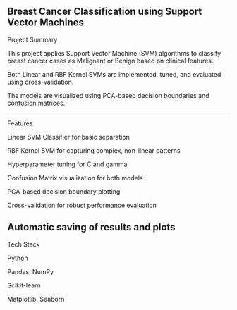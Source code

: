 Breast Cancer Classification using Support Vector Machines
--------------

Project Summary

This project applies Support Vector Machine (SVM) algorithms to classify breast cancer cases as Malignant or Benign based on clinical features.

Both Linear and RBF Kernel SVMs are implemented, tuned, and evaluated using cross-validation.

The models are visualized using PCA-based decision boundaries and confusion matrices.

------------
Features

Linear SVM Classifier for basic separation

RBF Kernel SVM for capturing complex, non-linear patterns

Hyperparameter tuning for C and gamma

Confusion Matrix visualization for both models

PCA-based decision boundary plotting

Cross-validation for robust performance evaluation

Automatic saving of results and plots
--------------
Tech Stack

Python

Pandas, NumPy

Scikit-learn

Matplotlib, Seaborn
